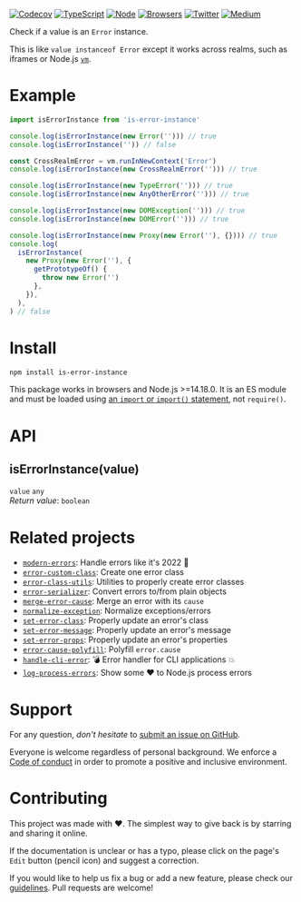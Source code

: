 [![Codecov](https://img.shields.io/badge/-Tested%20100%25-brightgreen?logo=codecov&colorA=gray)](https://codecov.io/gh/ehmicky/is-error-instance)
[![TypeScript](https://img.shields.io/badge/-Typed-brightgreen?logo=typescript&colorA=gray&logoColor=0096ff)](/types/main.d.ts)
[![Node](https://img.shields.io/badge/-Node.js-brightgreen?logo=node.js&colorA=gray&logoColor=66cc33)](https://www.npmjs.com/package/is-error-instance)
[![Browsers](https://img.shields.io/badge/-Browsers-brightgreen?logo=firefox&colorA=gray)](https://en.wikipedia.org/wiki/Isomorphic_JavaScript)
[![Twitter](https://img.shields.io/badge/-Twitter-brightgreen.svg?logo=twitter&colorA=gray)](https://twitter.com/intent/follow?screen_name=ehmicky)
[![Medium](https://img.shields.io/badge/-Medium-brightgreen.svg?logo=medium&colorA=gray)](https://medium.com/@ehmicky)

Check if a value is an `Error` instance.

This is like `value instanceof Error` except it works across realms, such as
iframes or Node.js [`vm`](https://nodejs.org/api/vm.html).

# Example

<!-- eslint-disable fp/no-proxy -->

```js
import isErrorInstance from 'is-error-instance'

console.log(isErrorInstance(new Error(''))) // true
console.log(isErrorInstance('')) // false

const CrossRealmError = vm.runInNewContext('Error')
console.log(isErrorInstance(new CrossRealmError(''))) // true

console.log(isErrorInstance(new TypeError(''))) // true
console.log(isErrorInstance(new AnyOtherError(''))) // true

console.log(isErrorInstance(new DOMException(''))) // true
console.log(isErrorInstance(new DOMError(''))) // true

console.log(isErrorInstance(new Proxy(new Error(''), {}))) // true
console.log(
  isErrorInstance(
    new Proxy(new Error(''), {
      getPrototypeOf() {
        throw new Error('')
      },
    }),
  ),
) // false
```

# Install

```bash
npm install is-error-instance
```

This package works in browsers and Node.js >=14.18.0. It is an ES module and
must be loaded using
[an `import` or `import()` statement](https://gist.github.com/sindresorhus/a39789f98801d908bbc7ff3ecc99d99c),
not `require()`.

# API

## isErrorInstance(value)

`value` `any`\
_Return value_: `boolean`

# Related projects

- [`modern-errors`](https://github.com/ehmicky/modern-errors): Handle errors
  like it's 2022 🔮
- [`error-custom-class`](https://github.com/ehmicky/error-custom-class): Create
  one error class
- [`error-class-utils`](https://github.com/ehmicky/error-class-utils): Utilities
  to properly create error classes
- [`error-serializer`](https://github.com/ehmicky/error-serializer): Convert
  errors to/from plain objects
- [`merge-error-cause`](https://github.com/ehmicky/merge-error-cause): Merge an
  error with its `cause`
- [`normalize-exception`](https://github.com/ehmicky/normalize-exception):
  Normalize exceptions/errors
- [`set-error-class`](https://github.com/ehmicky/set-error-class): Properly
  update an error's class
- [`set-error-message`](https://github.com/ehmicky/set-error-message): Properly
  update an error's message
- [`set-error-props`](https://github.com/ehmicky/set-error-props): Properly
  update an error's properties
- [`error-cause-polyfill`](https://github.com/ehmicky/error-cause-polyfill):
  Polyfill `error.cause`
- [`handle-cli-error`](https://github.com/ehmicky/handle-cli-error): 💣 Error
  handler for CLI applications 💥
- [`log-process-errors`](https://github.com/ehmicky/log-process-errors): Show
  some ❤ to Node.js process errors

# Support

For any question, _don't hesitate_ to [submit an issue on GitHub](../../issues).

Everyone is welcome regardless of personal background. We enforce a
[Code of conduct](CODE_OF_CONDUCT.md) in order to promote a positive and
inclusive environment.

# Contributing

This project was made with ❤️. The simplest way to give back is by starring and
sharing it online.

If the documentation is unclear or has a typo, please click on the page's `Edit`
button (pencil icon) and suggest a correction.

If you would like to help us fix a bug or add a new feature, please check our
[guidelines](CONTRIBUTING.md). Pull requests are welcome!

<!-- Thanks go to our wonderful contributors: -->

<!-- ALL-CONTRIBUTORS-LIST:START -->
<!-- prettier-ignore -->
<!--
<table><tr><td align="center"><a href="https://twitter.com/ehmicky"><img src="https://avatars2.githubusercontent.com/u/8136211?v=4" width="100px;" alt="ehmicky"/><br /><sub><b>ehmicky</b></sub></a><br /><a href="https://github.com/ehmicky/is-error-instance/commits?author=ehmicky" title="Code">💻</a> <a href="#design-ehmicky" title="Design">🎨</a> <a href="#ideas-ehmicky" title="Ideas, Planning, & Feedback">🤔</a> <a href="https://github.com/ehmicky/is-error-instance/commits?author=ehmicky" title="Documentation">📖</a></td></tr></table>
 -->
<!-- ALL-CONTRIBUTORS-LIST:END -->
